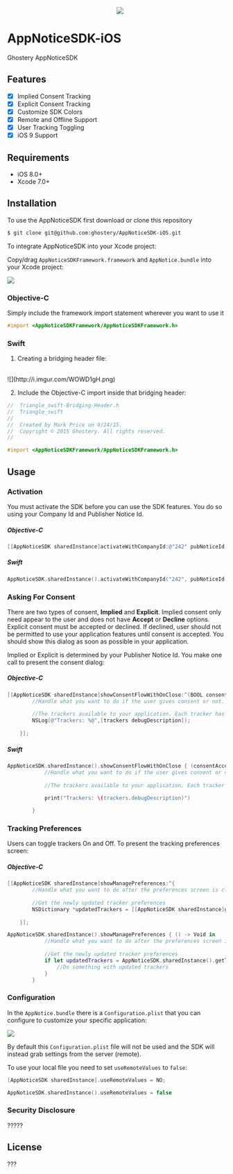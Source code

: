 <div style="text-align:center;margin-left:15px"><img src="http://i.imgur.com/yDr7WeL.png" /></div>


# AppNoticeSDK-iOS
Ghostery AppNoticeSDK

## Features

- [x] Implied Consent Tracking
- [x] Explicit Consent Tracking
- [x] Customize SDK Colors
- [x] Remote and Offline Support
- [x] User Tracking Toggling
- [x] iOS 9 Support

## Requirements

- iOS 8.0+
- Xcode 7.0+

## Installation

To use the AppNoticeSDK first download or clone this repository

```bash
$ git clone git@github.com:ghostery/AppNoticeSDK-iOS.git
```

To integrate AppNoticeSDK into your Xcode project:

Copy/drag `AppNoticeSDKFramework.framework` and `AppNotice.bundle` into your Xcode project:
  
![](http://i.imgur.com/5YOGvkP.png)

### Objective-C

Simply include the framework import statement wherever you want to use it

```objective-c
#import <AppNoticeSDKFramework/AppNoticeSDKFramework.h>
```
### Swift

  1.  Creating a bridging header file:
  <br>
![](http://i.imgur.com/WOWD1gH.png)

  2.  Include the Objective-C import inside that bridging header:

```objective-c
//  Triangle_swift-Bridging-Header.h
//  Triangle_swift
//
//  Created by Mark Price on 9/24/15.
//  Copyright © 2015 Ghostery. All rights reserved.
//

#import <AppNoticeSDKFramework/AppNoticeSDKFramework.h>
```


## Usage

### Activation

You must activate the SDK before you can use the SDK features. You do so using your Company Id and Publisher Notice Id.

##### Objective-C

```objective-c
[[AppNoticeSDK sharedInstance]activateWithCompanyId:@"242" pubNoticeId:@"6107"];
```

##### Swift

```swift
AppNoticeSDK.sharedInstance().activateWithCompanyId("242", pubNoticeId: "6107")
```

### Asking For Consent

There are two types of consent, **Implied** and **Explicit**. Implied consent only need appear to the user and does not have **Accept** or **Decline** options. Explicit consent must be accepted or declined. If declined, user should not be permitted to use your application features until consent is accepted. You should show this dialog as soon as possible in your application.

Implied or Explicit is determined by your Publisher Notice Id. You make one call to present the consent dialog:

##### Objective-C

```objective-c
[[AppNoticeSDK sharedInstance]showConsentFlowWithOnClose:^(BOOL consentAccepted, BOOL consentSkipped, NSDictionary *trackers) {
        //Handle what you want to do if the user gives consent or not. This is also where you can decide which trackers/ads to use/show based on the trackersArray preferences
        
        //The trackers available to your application. Each tracker has an id and a status. The id is the unique id for that tracker, and the status is a boolean value of on or off
        NSLog(@"Trackers: %@",[trackers debugDescription]);
        
    }];
```

##### Swift

```swift
AppNoticeSDK.sharedInstance().showConsentFlowWithOnClose { (consentAccepted, consentSkipped, trackers) -> Void in
            //Handle what you want to do if the user gives consent or not. This is also where you can decide which trackers/ads to use/show based on the trackersArray preferences
            
            //The trackers available to your application. Each tracker has an id and a status. The id is the unique id for that tracker, and the status is a boolean value of on or off
            
            print("Trackers: \(trackers.debugDescription)")

        }
```

### Tracking Preferences
Users can toggle trackers On and Off. To present the tracking preferences screen:

##### Objective-C

```objective-c
[[AppNoticeSDK sharedInstance]showManagePreferences:^{
        //Handle what you want to do after the preferences screen is closed
        
        //Get the newly updated tracker preferences
        NSDictionary *updatedTrackers = [[AppNoticeSDK sharedInstance]getTrackerPreferences];
        
    }];
```

```swift
AppNoticeSDK.sharedInstance().showManagePreferences { () -> Void in
            //Handle what you want to do after the preferences screen is closed
            
            //Get the newly updated tracker preferences
            if let updatedTrackers = AppNoticeSDK.sharedInstance().getTrackerPreferences() as? Dictionary<String, NSNumber> {
                //Do something with updated trackers
            }
        }
```

### Configuration

In the `AppNotice.bundle` there is a `Configuration.plist` that you can configure to customize your specific application:

![](http://i.imgur.com/GHQamgR.png)

By default this `Configuration.plist` file will not be used and the SDK will instead grab settings from the server (remote).

To use your local file you need to set `useRemoteValues` to `false`:

```objective-c
[AppNoticeSDK sharedInstance].useRemoteValues = NO;
```

```swift
AppNoticeSDK.sharedInstance().useRemoteValues = false
```



### Security Disclosure

?????

## License

???
